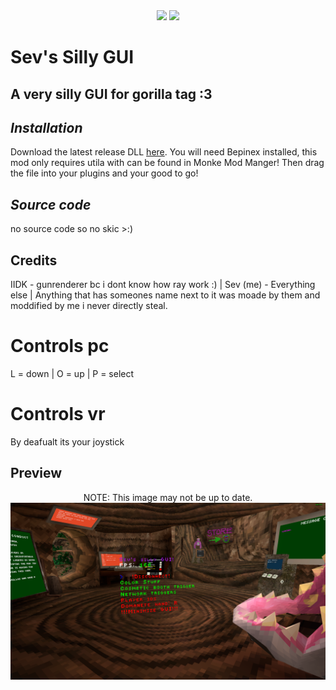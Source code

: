 <div align="center">
 <a href="https://github.com/sevisadev/Sevs-silly-gui/releases/latest">
 <img src="https://img.shields.io/github/downloads/sevisadev/Sevs-silly-gui/total?label=Downloads&style=flat-square"<img></a>
 <a href="https://discord.gg/RfRRuPvGqn">
 <img src="https://img.shields.io/discord/1266969567540940900?label=Discord&style=flat-square"</img></a>
</div>

# Sev's Silly GUI
## A very silly GUI for gorilla tag :3
## <i>Installation</i>
Download the latest release DLL [here](https://github.com/sevisadev/Sevs-silly-gui/releases/latest). You will need Bepinex installed, this mod only requires utila with can be found in Monke Mod Manger! Then drag the file into your plugins and your good to go!
## <i>Source code</i>
no source code so no skic >:)
## Credits
IIDK - gunrenderer bc i dont know how ray work :)    |    Sev (me) - Everything else   |   Anything that has someones name next to it was moade by them and moddified by me i never directly steal.
# Controls pc
L = down | O = up | P = select
# Controls vr
By deafualt its your joystick
## Preview
<div align="center">
NOTE: This image may not be up to date.
<img src="https://github.com/sevisadev/Sevs-silly-gui/blob/main/Sevs%20silly%20GUI%20image.png?raw=true" title = "NOTE: Image may not be up to date." alt = "IMAGE MAYBE NOT BE UP TO DATE" style="display: block;  margin-left: auto; margin-right: auto; width=10%;">
</div>
